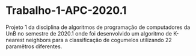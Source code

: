 # Trabalho-1-APC-2020.1
Projeto 1 da disciplina de algoritmos de programação de computadores da UnB no semestre de 2020.1 onde foi desenvolvido um algoritmo de K-nearest neighbors para a classificação de cogumelos utilizando 22 paramêtros diferentes.

